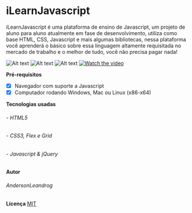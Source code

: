 # iLearnJavascript
iLearnJavascript é uma plataforma de ensino de Javascript, um projeto de aluno para aluno atualmente em fase de desenvolvimento, utiliza como base HTML, CSS, Javascript e mais algumas bibliotecas, nessa plataforma você aprenderá o básico sobre essa linguagem altamente requisitada no mercado de trabalho e o melhor de tudo, você não precisa pagar nada! 

![Alt text](https://i.ibb.co/2ZB3kTh/img-site-01.png)
![Alt text](https://i.ibb.co/bmTd9kb/img-ste-02.png)
![Alt text](https://i.ibb.co/gV88WJq/img-site-03.png)
[![Watch the video](https://i.ibb.co/XxyYtN3/Sem-T-tulo-1.png)](https://www.youtube.com/watch?v=EN8j580buIE)

**Pré-requisitos**
- [x] Navegador com suporte a Javascript
- [x] Computador rodando Windows, Mac ou Linux (x86-x64)

**Tecnologias usadas**
###### - HTML5
###### - CSS3, Flex e Grid
###### - Javascript & jQuery

**Autor**
###### AndersonLeandrog

**Licença**
[MIT](https://choosealicense.com/licenses/mit/)
